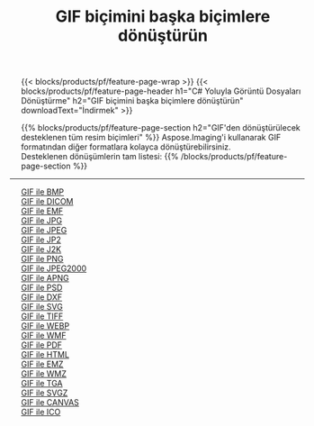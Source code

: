 ﻿---
title: GIF biçimini başka biçimlere dönüştürün 
weight: 3920
url: /tr/java/conversion/from/gif 
lang: tr
langdirlevel: 2
locales: zh-hans,ja,it,ru,de,es,fr,nl,id,lt,pl,pt,vi,tr,ko,zh-hant,ar,hi,th,sv,cs,uk,he
description: Aspose.Imaging'i kullanarak GIF biçimini kolayca başka biçimlere dönüştürebilirsiniz
---

{{< blocks/products/pf/feature-page-wrap >}}
{{< blocks/products/pf/feature-page-header h1="C# Yoluyla Görüntü Dosyaları Dönüştürme" h2="GIF biçimini başka biçimlere dönüştürün" downloadText="İndirmek" >}}


{{% blocks/products/pf/feature-page-section  h2="GIF'den dönüştürülecek desteklenen tüm resim biçimleri" %}}
Aspose.Imaging'i kullanarak GIF formatından diğer formatlara kolayca dönüştürebilirsiniz.
<br/>
Desteklenen dönüşümlerin tam listesi:
{{% /blocks/products/pf/feature-page-section %}}
<div class="container-fluid productfamilypage bg-gray">
    <div class="convertypes bg-gray agp-content section">
        <div class="container">
		<hr style="margin-left:-20px;"/>
		<div class="row other-converters">
		    <div class='col-md-2 other-converter remove-lp remove-rp'><a href="/imaging/tr/java/conversion/gif-to-bmp" >GIF ile BMP</a></div><div class='col-md-2 other-converter remove-lp remove-rp'><a href="/imaging/tr/java/conversion/gif-to-dicom" >GIF ile DICOM</a></div><div class='col-md-2 other-converter remove-lp remove-rp'><a href="/imaging/tr/java/conversion/gif-to-emf" >GIF ile EMF</a></div><div class='col-md-2 other-converter remove-lp remove-rp'><a href="/imaging/tr/java/conversion/gif-to-jpg" >GIF ile JPG</a></div><div class='col-md-2 other-converter remove-lp remove-rp'><a href="/imaging/tr/java/conversion/gif-to-jpeg" >GIF ile JPEG</a></div><div class='col-md-2 other-converter remove-lp remove-rp'><a href="/imaging/tr/java/conversion/gif-to-jp2" >GIF ile JP2</a></div><div class='col-md-2 other-converter remove-lp remove-rp'><a href="/imaging/tr/java/conversion/gif-to-j2k" >GIF ile J2K</a></div><div class='col-md-2 other-converter remove-lp remove-rp'><a href="/imaging/tr/java/conversion/gif-to-png" >GIF ile PNG</a></div><div class='col-md-2 other-converter remove-lp remove-rp'><a href="/imaging/tr/java/conversion/gif-to-jpeg2000" >GIF ile JPEG2000</a></div><div class='col-md-2 other-converter remove-lp remove-rp'><a href="/imaging/tr/java/conversion/gif-to-apng" >GIF ile APNG</a></div><div class='col-md-2 other-converter remove-lp remove-rp'><a href="/imaging/tr/java/conversion/gif-to-psd" >GIF ile PSD</a></div><div class='col-md-2 other-converter remove-lp remove-rp'><a href="/imaging/tr/java/conversion/gif-to-dxf" >GIF ile DXF</a></div><div class='col-md-2 other-converter remove-lp remove-rp'><a href="/imaging/tr/java/conversion/gif-to-svg" >GIF ile SVG</a></div><div class='col-md-2 other-converter remove-lp remove-rp'><a href="/imaging/tr/java/conversion/gif-to-tiff" >GIF ile TIFF</a></div><div class='col-md-2 other-converter remove-lp remove-rp'><a href="/imaging/tr/java/conversion/gif-to-webp" >GIF ile WEBP</a></div><div class='col-md-2 other-converter remove-lp remove-rp'><a href="/imaging/tr/java/conversion/gif-to-wmf" >GIF ile WMF</a></div><div class='col-md-2 other-converter remove-lp remove-rp'><a href="/imaging/tr/java/conversion/gif-to-pdf" >GIF ile PDF</a></div><div class='col-md-2 other-converter remove-lp remove-rp'><a href="/imaging/tr/java/conversion/gif-to-html" >GIF ile HTML</a></div><div class='col-md-2 other-converter remove-lp remove-rp'><a href="/imaging/tr/java/conversion/gif-to-emz" >GIF ile EMZ</a></div><div class='col-md-2 other-converter remove-lp remove-rp'><a href="/imaging/tr/java/conversion/gif-to-wmz" >GIF ile WMZ</a></div><div class='col-md-2 other-converter remove-lp remove-rp'><a href="/imaging/tr/java/conversion/gif-to-tga" >GIF ile TGA</a></div><div class='col-md-2 other-converter remove-lp remove-rp'><a href="/imaging/tr/java/conversion/gif-to-svgz" >GIF ile SVGZ</a></div><div class='col-md-2 other-converter remove-lp remove-rp'><a href="/imaging/tr/java/conversion/gif-to-canvas" >GIF ile CANVAS</a></div><div class='col-md-2 other-converter remove-lp remove-rp'><a href="/imaging/tr/java/conversion/gif-to-ico" >GIF ile ICO</a></div>
                </div>
        </div>
    </div>
</div>
<br/>

